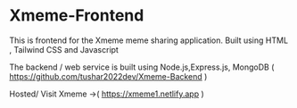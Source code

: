 # Xmeme-Frontend

This is frontend for the Xmeme meme sharing application.
 Built using HTML , Tailwind CSS and Javascript
 
 The backend / web service is built using Node.js,Express.js, MongoDB ( https://github.com/tushar2022dev/Xmeme-Backend )
 
 Hosted/ Visit Xmeme ->( https://xmeme1.netlify.app )
